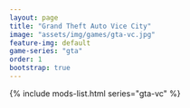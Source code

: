 ```yaml
---
layout: page
title: "Grand Theft Auto Vice City"
image: "assets/img/games/gta-vc.jpg"
feature-img: default
game-series: "gta"
order: 1
bootstrap: true
---
```


{% include mods-list.html series="gta-vc" %}

